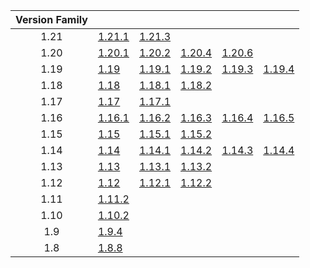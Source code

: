 | Version Family | | | | | |
|:---:|---|---|---|---|---|
| 1.21 | [1.21.1](https://github.com/BaldGang/spigot-build/releases/download/20241116/spigot-1.21.1.jar) | [1.21.3](https://github.com/BaldGang/spigot-build/releases/download/20241116/spigot-1.21.3.jar) | | | |
| 1.20 | [1.20.1](https://github.com/BaldGang/spigot-build/releases/download/20241116/spigot-1.20.1.jar) | [1.20.2](https://github.com/BaldGang/spigot-build/releases/download/20241116/spigot-1.20.2.jar) | [1.20.4](https://github.com/BaldGang/spigot-build/releases/download/20241116/spigot-1.20.4.jar) | [1.20.6](https://github.com/BaldGang/spigot-build/releases/download/20241116/spigot-1.20.6.jar) | |
| 1.19 | [1.19](https://github.com/BaldGang/spigot-build/releases/download/20241116/spigot-1.19.jar) | [1.19.1](https://github.com/BaldGang/spigot-build/releases/download/20241116/spigot-1.19.1.jar) | [1.19.2](https://github.com/BaldGang/spigot-build/releases/download/20241116/spigot-1.19.2.jar) | [1.19.3](https://github.com/BaldGang/spigot-build/releases/download/20241116/spigot-1.19.3.jar) | [1.19.4](https://github.com/BaldGang/spigot-build/releases/download/20241116/spigot-1.19.4.jar) |
| 1.18 | [1.18](https://github.com/BaldGang/spigot-build/releases/download/20241116/spigot-1.18.jar) | [1.18.1](https://github.com/BaldGang/spigot-build/releases/download/20241116/spigot-1.18.1.jar) | [1.18.2](https://github.com/BaldGang/spigot-build/releases/download/20241116/spigot-1.18.2.jar) | | |
| 1.17 | [1.17](https://github.com/BaldGang/spigot-build/releases/download/20241116/spigot-1.17.jar) | [1.17.1](https://github.com/BaldGang/spigot-build/releases/download/20241116/spigot-1.17.1.jar) | | | |
| 1.16 | [1.16.1](https://github.com/BaldGang/spigot-build/releases/download/20241116/spigot-1.16.1.jar) | [1.16.2](https://github.com/BaldGang/spigot-build/releases/download/20241116/spigot-1.16.2.jar) | [1.16.3](https://github.com/BaldGang/spigot-build/releases/download/20241116/spigot-1.16.3.jar) | [1.16.4](https://github.com/BaldGang/spigot-build/releases/download/20241116/spigot-1.16.4.jar) | [1.16.5](https://github.com/BaldGang/spigot-build/releases/download/20241116/spigot-1.16.5.jar) |
| 1.15 | [1.15](https://github.com/BaldGang/spigot-build/releases/download/20241116/spigot-1.15.jar) | [1.15.1](https://github.com/BaldGang/spigot-build/releases/download/20241116/spigot-1.15.1.jar) | [1.15.2](https://github.com/BaldGang/spigot-build/releases/download/20241116/spigot-1.15.2.jar) | | |
| 1.14 | [1.14](https://github.com/BaldGang/spigot-build/releases/download/20241116/spigot-1.14.jar) | [1.14.1](https://github.com/BaldGang/spigot-build/releases/download/20241116/spigot-1.14.1.jar) | [1.14.2](https://github.com/BaldGang/spigot-build/releases/download/20241116/spigot-1.14.2.jar) | [1.14.3](https://github.com/BaldGang/spigot-build/releases/download/20241116/spigot-1.14.3.jar) | [1.14.4](https://github.com/BaldGang/spigot-build/releases/download/20241116/spigot-1.14.4.jar) |
| 1.13 | [1.13](https://github.com/BaldGang/spigot-build/releases/download/20241116/spigot-1.13.jar) | [1.13.1](https://github.com/BaldGang/spigot-build/releases/download/20241116/spigot-1.13.1.jar) | [1.13.2](https://github.com/BaldGang/spigot-build/releases/download/20241116/spigot-1.13.2.jar) | | |
| 1.12 | [1.12](https://github.com/BaldGang/spigot-build/releases/download/20241116/spigot-1.12.jar) | [1.12.1](https://github.com/BaldGang/spigot-build/releases/download/20241116/spigot-1.12.1.jar) | [1.12.2](https://github.com/BaldGang/spigot-build/releases/download/20241116/spigot-1.12.2.jar) | | |
| 1.11 | [1.11.2](https://github.com/BaldGang/spigot-build/releases/download/20241116/spigot-1.11.2.jar) | | | | |
| 1.10 | [1.10.2](https://github.com/BaldGang/spigot-build/releases/download/20241116/spigot-1.10.2.jar) | | | | |
| 1.9 | [1.9.4](https://github.com/BaldGang/spigot-build/releases/download/20241116/spigot-1.9.4.jar) | | | | |
| 1.8 | [1.8.8](https://github.com/BaldGang/spigot-build/releases/download/20241116/spigot-1.8.8.jar) | | | | |
